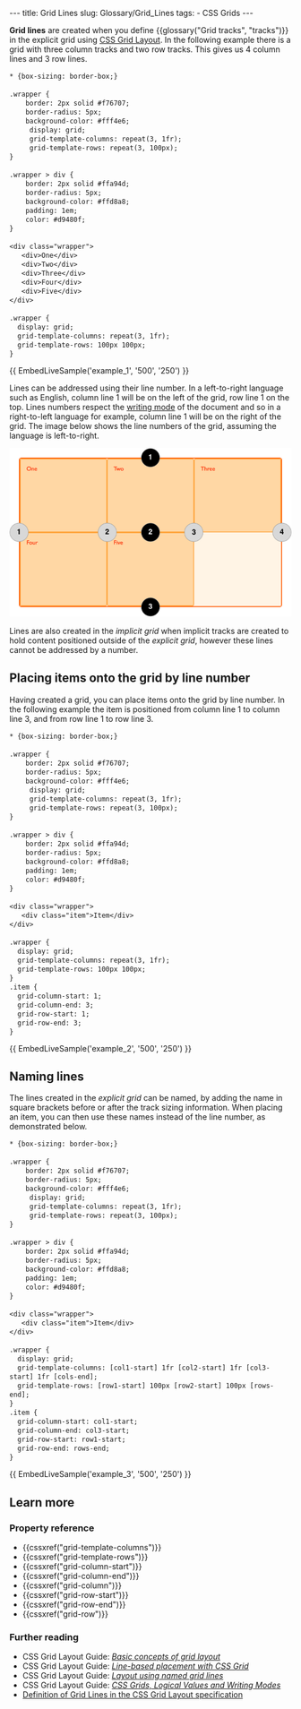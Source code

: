--- title: Grid Lines slug: Glossary/Grid_Lines tags: - CSS Grids ---

**Grid lines** are created when you define {{glossary("Grid tracks", "tracks")}} in the explicit grid using [CSS Grid Layout](/en-US/docs/Web/CSS/CSS_Grid_Layout). In the following example there is a grid with three column tracks and two row tracks. This gives us 4 column lines and 3 row lines.

    * {box-sizing: border-box;}

    .wrapper {
        border: 2px solid #f76707;
        border-radius: 5px;
        background-color: #fff4e6;
         display: grid;
         grid-template-columns: repeat(3, 1fr);
         grid-template-rows: repeat(3, 100px);
    }

    .wrapper > div {
        border: 2px solid #ffa94d;
        border-radius: 5px;
        background-color: #ffd8a8;
        padding: 1em;
        color: #d9480f;
    }

    <div class="wrapper">
       <div>One</div>
       <div>Two</div>
       <div>Three</div>
       <div>Four</div>
       <div>Five</div>
    </div>

    .wrapper {
      display: grid;
      grid-template-columns: repeat(3, 1fr);
      grid-template-rows: 100px 100px;
    }

{{ EmbedLiveSample('example\_1', '500', '250') }}

Lines can be addressed using their line number. In a left-to-right language such as English, column line 1 will be on the left of the grid, row line 1 on the top. Lines numbers respect the [writing mode](/en-US/docs/Web/CSS/CSS_Writing_Modes) of the document and so in a right-to-left language for example, column line 1 will be on the right of the grid. The image below shows the line numbers of the grid, assuming the language is left-to-right.

![Diagram showing the grid with lines numbered.](1_diagram_numbered_grid_lines.png)

Lines are also created in the _implicit grid_ when implicit tracks are created to hold content positioned outside of the _explicit grid_, however these lines cannot be addressed by a number.

## Placing items onto the grid by line number

Having created a grid, you can place items onto the grid by line number. In the following example the item is positioned from column line 1 to column line 3, and from row line 1 to row line 3.

    * {box-sizing: border-box;}

    .wrapper {
        border: 2px solid #f76707;
        border-radius: 5px;
        background-color: #fff4e6;
         display: grid;
         grid-template-columns: repeat(3, 1fr);
         grid-template-rows: repeat(3, 100px);
    }

    .wrapper > div {
        border: 2px solid #ffa94d;
        border-radius: 5px;
        background-color: #ffd8a8;
        padding: 1em;
        color: #d9480f;
    }

    <div class="wrapper">
       <div class="item">Item</div>
    </div>

    .wrapper {
      display: grid;
      grid-template-columns: repeat(3, 1fr);
      grid-template-rows: 100px 100px;
    }
    .item {
      grid-column-start: 1;
      grid-column-end: 3;
      grid-row-start: 1;
      grid-row-end: 3;
    }

{{ EmbedLiveSample('example\_2', '500', '250') }}

## Naming lines

The lines created in the _explicit grid_ can be named, by adding the name in square brackets before or after the track sizing information. When placing an item, you can then use these names instead of the line number, as demonstrated below.

    * {box-sizing: border-box;}

    .wrapper {
        border: 2px solid #f76707;
        border-radius: 5px;
        background-color: #fff4e6;
         display: grid;
         grid-template-columns: repeat(3, 1fr);
         grid-template-rows: repeat(3, 100px);
    }

    .wrapper > div {
        border: 2px solid #ffa94d;
        border-radius: 5px;
        background-color: #ffd8a8;
        padding: 1em;
        color: #d9480f;
    }

    <div class="wrapper">
       <div class="item">Item</div>
    </div>

    .wrapper {
      display: grid;
      grid-template-columns: [col1-start] 1fr [col2-start] 1fr [col3-start] 1fr [cols-end];
      grid-template-rows: [row1-start] 100px [row2-start] 100px [rows-end];
    }
    .item {
      grid-column-start: col1-start;
      grid-column-end: col3-start;
      grid-row-start: row1-start;
      grid-row-end: rows-end;
    }

{{ EmbedLiveSample('example\_3', '500', '250') }}

## Learn more

### Property reference

- {{cssxref("grid-template-columns")}}
- {{cssxref("grid-template-rows")}}
- {{cssxref("grid-column-start")}}
- {{cssxref("grid-column-end")}}
- {{cssxref("grid-column")}}
- {{cssxref("grid-row-start")}}
- {{cssxref("grid-row-end")}}
- {{cssxref("grid-row")}}

### Further reading

- CSS Grid Layout Guide: _[Basic concepts of grid layout](/en-US/docs/Web/CSS/CSS_Grid_Layout/Basic_Concepts_of_Grid_Layout)_
- CSS Grid Layout Guide: _[Line-based placement with CSS Grid](/en-US/docs/Web/CSS/CSS_Grid_Layout/Line-based_Placement_with_CSS_Grid)_
- CSS Grid Layout Guide: _[Layout using named grid lines](/en-US/docs/Web/CSS/CSS_Grid_Layout/Layout_using_Named_Grid_Lines)_
- CSS Grid Layout Guide: _[CSS Grids, Logical Values and Writing Modes](/en-US/docs/Web/CSS/CSS_Grid_Layout/CSS_Grid_Logical_Values_and_Writing_Modes)_
- [Definition of Grid Lines in the CSS Grid Layout specification](https://drafts.csswg.org/css-grid/#grid-line-concept)
